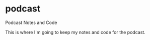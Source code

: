 # podcast
Podcast Notes and Code

This is where I'm going to keep my notes and code for the podcast.

